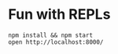 # Fun with REPLs

    npm install && npm start
    open http://localhost:8000/

<!-- The name comes from
http://www.folklore.org/StoryView.py?project=Macintosh&story=Do_It.txt
-->
